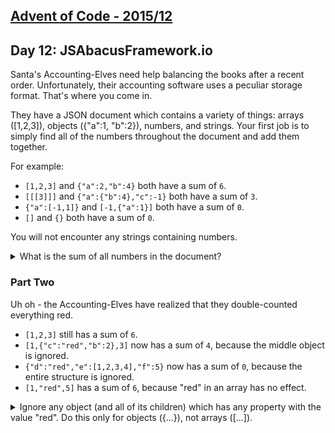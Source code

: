 [Advent of Code - 2015/12](http://adventofcode.com/2015/day/12)
---------------------------

## Day 12: JSAbacusFramework.io

Santa's Accounting-Elves need help balancing the books after a recent order. Unfortunately, their accounting software uses a peculiar storage format. That's where you come in.

They have a JSON document which contains a variety of things: arrays ([1,2,3]), objects ({"a":1, "b":2}), numbers, and strings. Your first job is to simply find all of the numbers throughout the document and add them together.

For example:

- `[1,2,3]` and `{"a":2,"b":4}` both have a sum of `6`.
- `[[[3]]]` and `{"a":{"b":4},"c":-1}` both have a sum of `3`.
- `{"a":[-1,1]}` and `[-1,{"a":1}]` both have a sum of `0`.
- `[]` and `{}` both have a sum of `0`.

You will not encounter any strings containing numbers.

<details>
    <summary>What is the sum of all numbers in the document?</summary>

    `111754`
</details>

### Part Two

Uh oh - the Accounting-Elves have realized that they double-counted everything red.

- `[1,2,3]` still has a sum of `6`.
- `[1,{"c":"red","b":2},3]` now has a sum of `4`, because the middle object is ignored.
- `{"d":"red","e":[1,2,3,4],"f":5}` now has a sum of `0`, because the entire structure is ignored.
- `[1,"red",5]` has a sum of `6`, because "red" in an array has no effect.

<details>
    <summary>Ignore any object (and all of its children) which has any property with the value "red". Do this only for objects ({...}), not arrays ([...]).</summary>
    
    `65402`
</details>
